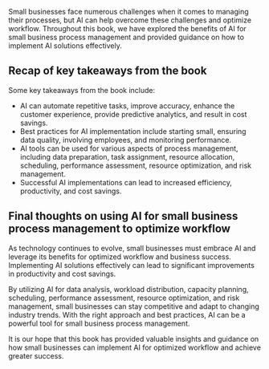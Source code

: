 

Small businesses face numerous challenges when it comes to managing their processes, but AI can help overcome these challenges and optimize workflow. Throughout this book, we have explored the benefits of AI for small business process management and provided guidance on how to implement AI solutions effectively.

Recap of key takeaways from the book
------------------------------------

Some key takeaways from the book include:

* AI can automate repetitive tasks, improve accuracy, enhance the customer experience, provide predictive analytics, and result in cost savings.
* Best practices for AI implementation include starting small, ensuring data quality, involving employees, and monitoring performance.
* AI tools can be used for various aspects of process management, including data preparation, task assignment, resource allocation, scheduling, performance assessment, resource optimization, and risk management.
* Successful AI implementations can lead to increased efficiency, productivity, and cost savings.

Final thoughts on using AI for small business process management to optimize workflow
-------------------------------------------------------------------------------------

As technology continues to evolve, small businesses must embrace AI and leverage its benefits for optimized workflow and business success. Implementing AI solutions effectively can lead to significant improvements in productivity and cost savings.

By utilizing AI for data analysis, workload distribution, capacity planning, scheduling, performance assessment, resource optimization, and risk management, small businesses can stay competitive and adapt to changing industry trends. With the right approach and best practices, AI can be a powerful tool for small business process management.

It is our hope that this book has provided valuable insights and guidance on how small businesses can implement AI for optimized workflow and achieve greater success.